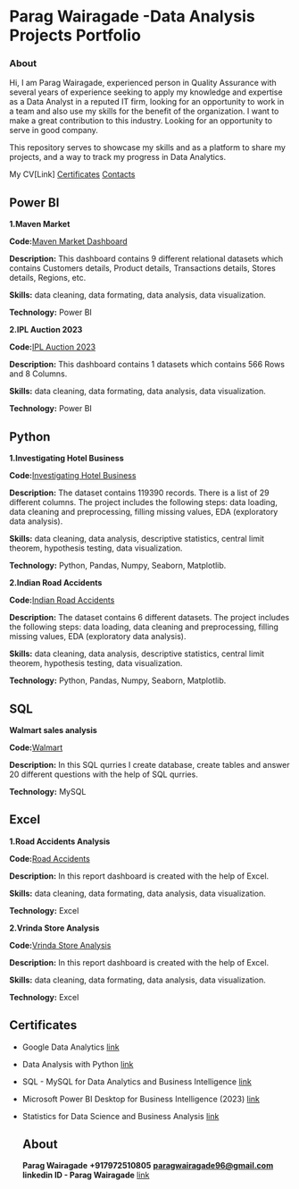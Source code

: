 # Parag Wairagade -Data Analysis Projects Portfolio

### About
Hi, I am Parag Wairagade, experienced person in Quality Assurance with several years of experience seeking to apply my knowledge and expertise as a Data Analyst in a reputed IT firm, looking for an opportunity to work in a team and also use my skills for the benefit of the organization. I want to make a great contribution to this industry. Looking for an opportunity to serve in good company.

This repository serves to showcase my skills and as a platform to share my projects, and a way to track my progress in Data Analytics.

My CV[Link]
[Certificates](#certificates)
[Contacts](#contacts)

## Power BI
**1.Maven Market**

**Code:**[Maven Market Dashboard](https://github.com/Parag-Wairagade/Projects_Portfolio/blob/main/Maven%20Market.pbix)

**Description:** This dashboard contains 9 different relational datasets which contains Customers details, Product details, Transactions details, Stores details, Regions, etc.

**Skills:** data cleaning, data formating, data analysis, data visualization.  

**Technology:** Power BI

**2.IPL Auction 2023**

**Code:**[IPL Auction 2023](https://github.com/Parag-Wairagade/Projects_Portfolio/blob/main/ipl%20auction%202023.pbix)

**Description:** This dashboard contains 1 datasets which contains 566 Rows and 8 Columns.

**Skills:** data cleaning, data formating, data analysis, data visualization.  

**Technology:** Power BI


## Python
**1.Investigating Hotel Business**

**Code:**[Investigating Hotel Business](https://github.com/Parag-Wairagade/Projects_Portfolio/blob/main/Investigating%20Hotel%20Business%20By%20Data%20Visualization.ipynb)

**Description:** The dataset contains 119390 records. There is a list of 29 different columns. The project includes the following steps: data loading, data cleaning and preprocessing, filling missing values, EDA (exploratory data analysis).  

**Skills:** data cleaning, data analysis, descriptive statistics, central limit theorem, hypothesis testing, data visualization.  

**Technology:** Python, Pandas, Numpy, Seaborn, Matplotlib.

**2.Indian Road Accidents**

**Code:**[Indian Road Accidents](https://github.com/Parag-Wairagade/Projects_Portfolio/blob/main/Indian%20Road%20Accidents.ipynb)

**Description:** The dataset contains 6 different datasets. The project includes the following steps: data loading, data cleaning and preprocessing, filling missing values, EDA (exploratory data analysis).  

**Skills:** data cleaning, data analysis, descriptive statistics, central limit theorem, hypothesis testing, data visualization.  

**Technology:** Python, Pandas, Numpy, Seaborn, Matplotlib.

## SQL
**Walmart sales analysis**

**Code:**[Walmart](https://github.com/Parag-Wairagade/Projects_Portfolio/blob/main/walmart.sql) 

**Description:** In this SQL qurries I create database, create tables and answer 20 different questions with the help of SQL qurries.

**Technology:** MySQL

## Excel
**1.Road Accidents Analysis**

**Code:**[Road Accidents](https://github.com/Parag-Wairagade/Projects_Portfolio/blob/main/road%20accident.xlsx)

**Description:** In this report dashboard is created with the help of Excel.

**Skills:** data cleaning, data formating, data analysis, data visualization.  

**Technology:** Excel

**2.Vrinda Store Analysis**

**Code:**[Vrinda Store Analysis](https://github.com/Parag-Wairagade/Projects_Portfolio/blob/main/Vrinda%20Store%20Data%20Analysis.xlsx)

**Description:** In this report dashboard is created with the help of Excel.

**Skills:** data cleaning, data formating, data analysis, data visualization.  

**Technology:** Excel

## Certificates
* Google Data Analytics [link](https://www.coursera.org/account/accomplishments/professional-cert/JDHTV762Q86Q?utm_source=link&utm_medium=certificate&utm_content=cert_image&utm_campaign=sharing_cta&utm_product=prof)
* Data Analysis with Python [link](https://www.freecodecamp.org/certification/fccadb6ae6d-7ca8-4ec2-94d7-9ee5330ee9ad/data-analysis-with-python-v7)
* SQL - MySQL for Data Analytics and Business Intelligence [link](https://www.udemy.com/certificate/UC-343596fe-7844-4a39-9fee-769e9b5589de/)
* Microsoft Power BI Desktop for Business Intelligence (2023) [link](https://www.udemy.com/certificate/UC-657e40ef-5a4f-4bfa-a7bc-2cc9439ab80b/)
* Statistics for Data Science and Business Analysis [link](https://www.udemy.com/certificate/UC-69f21a73-9f62-47f8-aaf3-794087263db0/)

  ## About
  **Parag Wairagade**
  **+917972510805**
  **paragwairagade96@gmail.com**
  **linkedin ID - Parag Wairagade** [link](www.linkedin.com/in/parag-wairagade96)
